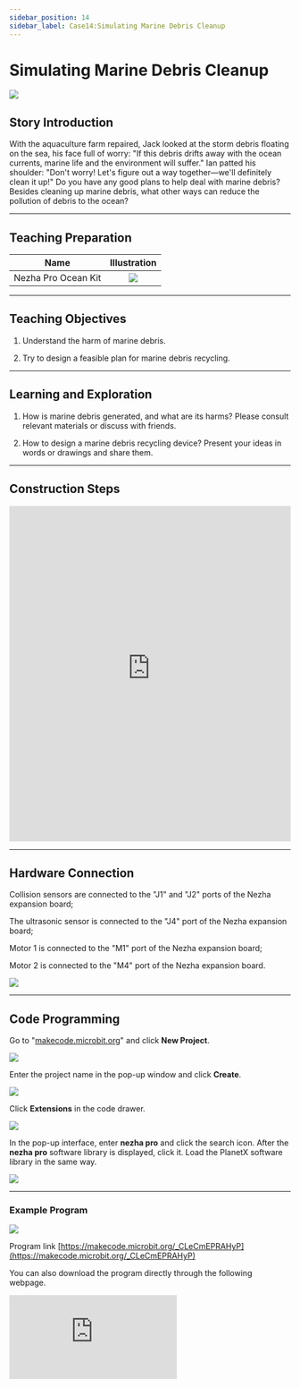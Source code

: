 ```yaml
---
sidebar_position: 14
sidebar_label: Case14:Simulating Marine Debris Cleanup
---
```


# Simulating Marine Debris Cleanup

![](https://wiki-media-ef.oss-cn-hongkong.aliyuncs.com/docs/microbit/building-blocks/nezha-pro-ocean-kit/tupian/nezha-pro-ocean-kit-step-14-00.png.png)

## Story Introduction

With the aquaculture farm repaired, Jack looked at the storm debris floating on the sea, his face full of worry: "If this debris drifts away with the ocean currents, marine life and the environment will suffer." Ian patted his shoulder: "Don't worry! Let's figure out a way together—we'll definitely clean it up!" Do you have any good plans to help deal with marine debris? Besides cleaning up marine debris, what other ways can reduce the pollution of debris to the ocean?

--- 

## Teaching Preparation

| Name | Illustration |
| :----------: | :--------------------------: |
| Nezha Pro Ocean Kit  |   ![](https://wiki-media-ef.oss-cn-hongkong.aliyuncs.com/docs/microbit/building-blocks/nezha-pro-ocean-kit/nezha-pro-ocean-kit-products-introduction-002.png.png)  |

--- 
## Teaching Objectives 

1. Understand the harm of marine debris.

2. Try to design a feasible plan for marine debris recycling.


--- 
## Learning and Exploration

1. How is marine debris generated, and what are its harms? Please consult relevant materials or discuss with friends.

2. How to design a marine debris recycling device? Present your ideas in words or drawings and share them.

--- 
## Construction Steps

<embed src="https://wiki-media-ef.oss-cn-hongkong.aliyuncs.com/docs/microbit/building-blocks/nezha-pro-ocean-kit/setup-diagram/case14/nezha-pro-ocean-kit-14-1.png.pdf" type="application/pdf" width="100%" height="600px" />

--- 
## Hardware Connection

Collision sensors are connected to the "J1" and "J2" ports of the Nezha expansion board;

The ultrasonic sensor is connected to the "J4" port of the Nezha expansion board;

Motor 1 is connected to the "M1" port of the Nezha expansion board;

Motor 2 is connected to the "M4" port of the Nezha expansion board.

![](https://wiki-media-ef.oss-cn-hongkong.aliyuncs.com/docs/microbit/building-blocks/nezha-pro-ocean-kit/setup-diagram/case14/nezha-pro-ocean-kit-14-2.png.png)

--- 
## Code Programming

Go to "[makecode.microbit.org](https://makecode.microbit.org)" and click **New Project**.

![](https://wiki-media-ef.oss-cn-hongkong.aliyuncs.com/docs/microbit/building-blocks/microbit-space-science-kit/images/microbit-space-science-kit-case01-07.png)

Enter the project name in the pop-up window and click **Create**.

![](https://wiki-media-ef.oss-cn-hongkong.aliyuncs.com/docs/microbit/building-blocks/microbit-space-science-kit/images/microbit-space-science-kit-case01-11.png)

Click **Extensions** in the code drawer.

![](https://wiki-media-ef.oss-cn-hongkong.aliyuncs.com/docs/microbit/building-blocks/microbit-space-science-kit/images/microbit-space-science-kit-case01-09.png)

In the pop-up interface, enter **nezha pro** and click the search icon. After the **nezha pro** software library is displayed, click it. Load the PlanetX software library in the same way.

![](https://wiki-media-ef.oss-cn-hongkong.aliyuncs.com/docs/microbit/building-blocks/microbit-space-science-kit/images/microbit-space-science-kit-case01-10.png)

---
### Example Program

![](https://wiki-media-ef.oss-cn-hongkong.aliyuncs.com/docs/microbit/building-blocks/nezha-pro-ocean-kit/setup-diagram/nezha-pro-ocean-kit-14.png)

Program link
[https://makecode.microbit.org/_CLeCmEPRAHyP](https://makecode.microbit.org/_CLeCmEPRAHyP)

You can also download the program directly through the following webpage.

<div
    style={{
        position: 'relative',
        paddingBottom: '60%',
        overflow: 'hidden',
    }}
>
    <iframe
        src="https://makecode.microbit.org/_CLeCmEPRAHyP"
        frameborder="0"
        sandbox="allow-popups allow-forms allow-scripts allow-same-origin"
        style={{
            position: 'absolute',
            width: '100%',
            height: '100%',
        }}
    />
</div>

---
### Download Program

Use a USB cable to connect the PC and micro:bit V2.

![](https://wiki-media-ef.oss-cn-hongkong.aliyuncs.com/docs/microbit/building-blocks/microbit-space-science-kit/images/microbit-space-science-kit-manual03.gif)

After successful connection, a drive named MICROBIT will be recognized on the computer.

![](https://wiki-media-ef.oss-cn-hongkong.aliyuncs.com/docs/microbit/building-blocks/microbit-space-science-kit/images/microbit-space-science-kit-manual06.png)

Click![](https://wiki-media-ef.oss-cn-hongkong.aliyuncs.com/docs/microbit/building-blocks/microbit-space-science-kit/images/microbit-space-science-kit-manual07.png)in the lower left corner and select **Connect Device**.

![](https://wiki-media-ef.oss-cn-hongkong.aliyuncs.com/docs/microbit/building-blocks/microbit-space-science-kit/images/microbit-space-science-kit-manual11.png)

Click![](https://wiki-media-ef.oss-cn-hongkong.aliyuncs.com/docs/microbit/building-blocks/microbit-space-science-kit/images/microbit-space-science-kit-manual08.png).

![](https://wiki-media-ef.oss-cn-hongkong.aliyuncs.com/docs/microbit/building-blocks/microbit-space-science-kit/images/microbit-space-science-kit-manual12.png)

Click![](https://wiki-media-ef.oss-cn-hongkong.aliyuncs.com/docs/microbit/building-blocks/microbit-space-science-kit/images/microbit-space-science-kit-manual09.png).

![](https://wiki-media-ef.oss-cn-hongkong.aliyuncs.com/docs/microbit/building-blocks/microbit-space-science-kit/images/microbit-space-science-kit-manual13.png)

In the pop-up window, select **BBC micro:bit CMSIS-DAP**, then select **Connect**. At this point, our micro:bit has been successfully connected.

![](https://wiki-media-ef.oss-cn-hongkong.aliyuncs.com/docs/microbit/building-blocks/microbit-space-science-kit/images/microbit-space-science-kit-manual14.png)

Click **Download Program**

![](https://wiki-media-ef.oss-cn-hongkong.aliyuncs.com/docs/microbit/building-blocks/microbit-space-science-kit/images/microbit-space-science-kit-manual10.png)

---
## Case Demonstration

If the ultrasonic sensor detects a distance > 20 cm:
If both touch sensors are pressed, the garbage cleaning device moves backward;
If the left collision sensor is pressed, the garbage cleaning device turns right;
If the right collision sensor is pressed, the garbage cleaning device turns left;
Otherwise, the garbage cleaning device moves forward.
If the ultrasonic sensor detects a distance < 20 cm:
If the left collision sensor is pressed, the garbage cleaning device turns right;
If the right collision sensor is pressed, the garbage cleaning device turns left;
Otherwise, it turns right.

![](https://wiki-media-ef.oss-cn-hongkong.aliyuncs.com/docs/microbit/building-blocks/nezha-pro-ocean-kit/GIF/nezha-pro-ocean-kit-step-14-00.png.gif)

---
## Extended Knowledge

### Marine Debris

Marine debris refers to pollutants formed by various waste generated by human activities entering the marine environment. It is one of the global marine ecological and environmental issues. Its composition is mainly plastic (accounting for over 70%), and also includes glass, metal, fabrics, fishing nets, etc. It poses a serious threat to marine ecology, human health, and social economy.

### I. Main Sources

The sources of marine debris can be divided into land-based and marine-based sources, with land-based sources accounting for about 80%-85%:

**Land-based sources**: Municipal solid waste (such as plastic bags, beverage bottles) enters the ocean through rivers, rainwater scouring, and leakage from coastal landfills; agricultural plastic films and industrial waste (such as plastic pellets) flow into the ocean with runoff; garbage discarded during coastal tourism activities (such as food packaging), etc.

**Marine-based sources**: Garbage discarded during ship navigation (such as plastic tableware, fishing nets); abandoned fishing gear in fishing activities (such as gillnets, buoys, known as "ghost fishing gear"); waste generated by offshore oil platforms and drilling operations; cargo leaked from ship accidents, etc.

### II. Main Harms

**Threatening the survival of marine organisms**:

Marine animals (such as sea turtles, seabirds, cetaceans) often ingest plastic debris (e.g., plastic bags are mistaken for jellyfish), leading to death from digestive tract obstruction;

Abandoned fishing nets, plastic rings, etc., can entangle marine organisms (such as seals, corals), causing suffocation, physical damage, or inability to hunt.

**Destroying marine ecosystems**:

Debris covers habitats such as coral reefs and seagrass beds, hindering photosynthesis, leading to the death of marine plants, and damaging the foundation of the food chain;

Microplastics (plastic particles with a diameter ＜ 5 mm) are ingested by plankton, shellfish, etc., and accumulate through the food chain, ultimately affecting the stability of the entire ecosystem.

**Endangering human health**:

Microplastics can enter the human body through seafood (such as fish, shellfish), and the toxic chemicals they carry (such as bisphenol A, phthalates) may interfere with the endocrine system and increase disease risks.

**Affecting social economy**:

Beach debris damages tourism landscapes and reduces revenue from coastal tourism;

Fishing nets entangle ship propellers and block ports, increasing shipping costs; the cost of cleaning up marine debris is high (over billions of dollars globally each year).

### III. Governance and Countermeasures

The governance of marine debris requires "prevention first, multi-stakeholder collaboration", covering source control, technical cleanup, policy constraints, and public participation:

**Source reduction and control**:

Reduce the production and use of single-use plastic products (such as plastic bags, straws) and promote biodegradable materials;

Improve the waste recycling and treatment system in coastal cities to prevent garbage from directly entering the ocean;

Regulate fishing activities, require fishermen to recycle abandoned fishing gear, and promote environmentally friendly fishing gear.

**Technical cleanup and monitoring**:

Carry out regular cleanup of beach and port debris;

Develop marine debris collection devices (such as "ocean vacuum cleaners" and "debris interception systems") to focus on cleaning up debris accumulation zones (such as the Great Pacific Garbage Patch) formed by ocean currents;

Use satellite remote sensing, drones, and other technologies to monitor the distribution of marine debris and improve governance efficiency.

**Policies and international cooperation**:

Countries formulate laws (such as the EU "Plastic Ban", China's "Plastic Restriction Order") to prohibit or restrict specific plastic products;

Coordinate global actions through international conventions (such as the International Convention for the Prevention of Pollution from Ships, the Basel Convention Amendment on Plastic Waste) to control cross-border waste transfer.

**Public awareness enhancement**:

Strengthen popular science education and advocate a "zero-waste" lifestyle;

Encourage public participation in marine debris cleanup volunteer activities and promote enterprises to assume environmental responsibilities.

The governance of marine debris is a long-term task that requires joint efforts from countries around the world, enterprises, and the public to form a closed loop from "reducing generation" to "effective cleanup", so as to protect the sustainable development of marine ecology.
